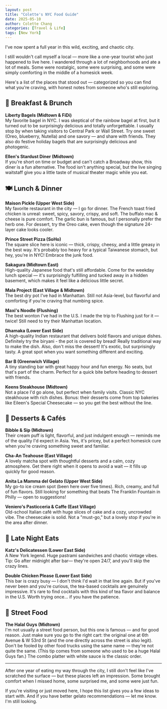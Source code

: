 ```yaml
---
layout: post
title: "Colette's NYC Food Guide"
date: 2025-05-10
author: Colette Chang
categories: [Travel & Life]
tags: [New York]
---
```


I've now spent a full year in this wild, exciting, and chaotic city.

I still wouldn't call myself a local — more like a one-year tourist who just happened to live here. I wandered through a lot of neighborhoods and ate a lot of meals. Some were nostalgic, some were surprising, and some were simply comforting in the middle of a homesick week.

Here's a list of the places that stood out — categorized so you can find what you're craving, with honest notes from someone who's still exploring.

## 🥯 Breakfast & Brunch

**Liberty Bagels (Midtown & FiDi)**  
My favorite bagel in NYC. I was skeptical of the rainbow bagel at first, but it turned out to be surprisingly delicious and totally unforgettable. I usually stop by when taking visitors to Central Park or Wall Street. Try one sweet (Oreo, blueberry, Nutella) and one savory — and share with friends. They also do festive holiday bagels that are surprisingly delicious and photogenic.

**Ellen's Stardust Diner (Midtown)**  
If you're short on time or budget and can't catch a Broadway show, this diner is a fun alternative. The food isn't anything special, but the live singing waitstaff give you a little taste of musical theater magic while you eat.

## 🍽️ Lunch & Dinner

**Maison Pickle (Upper West Side)**  
My favorite restaurant in the city — I go for dinner. The French toast fried chicken is unreal: sweet, spicy, savory, crispy, and soft. The buffalo mac & cheese is pure comfort. The garlic bun is famous, but I personally prefer the herb one. For dessert, try the Oreo cake, even though the signature 24-layer cake looks cooler.

**Prince Street Pizza (SoHo)**  
The square slice here is iconic — thick, crispy, cheesy, and a little greasy in the best way. It's probably too heavy for a typical Taiwanese stomach, but hey, you're in NYC! Embrace the junk food.

**Sakagura (Midtown East)**  
High-quality Japanese food that's still affordable. Come for the weekday lunch special — it's surprisingly fulfilling and tucked away in a hidden basement, which makes it feel like a delicious little secret.

**Mala Project (East Village & Midtown)**  
The best dry pot I've had in Manhattan. Still not Asia-level, but flavorful and comforting if you're craving that numbing spice.

**Maxi's Noodle (Flushing)**  
The best wonton I've had in the U.S. I made the trip to Flushing just for it — twice! Still need to try their Manhattan location.

**Dhamaka (Lower East Side)**  
A high-quality Indian restaurant that delivers bold flavors and unique dishes. Definitely try the biryani - the pot is covered by bread! Really traditional way to make the dish. Also, don't miss the dessert! It's exotic, but surprisingly tasty. A great spot when you want something different and exciting.

**Bar B (Greenwich Village)**  
A tiny standing bar with great happy hour and fun energy. No seats, but that's part of the charm. Perfect for a quick bite before heading to dessert with friends.

**Keens Steakhouse (Midtown)**  
Not a place I'd go alone, but perfect when family visits. Classic NYC steakhouse with rich dishes. Bonus: their desserts come from top bakeries like Eileen's Special Cheesecake — so you get the best without the line.

## 🍰 Desserts & Cafés

**Bibble & Sip (Midtown)**  
Their cream puff is light, flavorful, and just indulgent enough — reminds me of the quality I'd expect in Asia. Yes, it's pricey, but a perfect homesick cure when you're craving something sweet and familiar.

**Cha-An Teahouse (East Village)**  
A lovely matcha spot with thoughtful desserts and a calm, cozy atmosphere. Get there right when it opens to avoid a wait — it fills up quickly for good reason.

**Anita La Mamma del Gelato (Upper West Side)**  
My go-to ice cream spot (been here over five times). Rich, creamy, and full of fun flavors. Still looking for something that beats The Franklin Fountain in Philly — open to suggestions!

**Veniero's Pasticceria & Caffe (East Village)**  
Old-school Italian café with huge slices of cake and a cozy, uncrowded vibe. The cheesecake is solid. Not a "must-go," but a lovely stop if you're in the area after dinner.

## 🌙 Late Night Eats

**Katz's Delicatessen (Lower East Side)**  
A New York legend. Huge pastrami sandwiches and chaotic vintage vibes. Tip: Go after midnight after bar— they're open 24/7, and you'll skip the crazy lines.

**Double Chicken Please (Lower East Side)**  
This bar is crazy busy — I don't think I'd wait in that line again. But if you've never been and you're curious, the tea-based cocktails are genuinely impressive. It's rare to find cocktails with this kind of tea flavor and balance in the U.S. Worth trying once… if you have the patience.

## 🍗 Street Food

**The Halal Guys (Midtown)**  
I'm not usually a street food person, but this one is famous — and for good reason. Just make sure you go to the right cart: the original one at 6th Avenue & W 53rd St (and the one directly across the street is also legit). Don't be fooled by other food trucks using the same name — they're not quite the same. (This tip comes from someone who used to be a huge Halal Guys fan.) The combo platter with white sauce is the classic order.

---

After one year of eating my way through the city, I still don't feel like I've scratched the surface — but these places left an impression. Some brought comfort when I missed home, some surprised me, and some were just fun.

If you're visiting or just moved here, I hope this list gives you a few ideas to start with. And if you have better gelato recommendations — let me know. I'm still looking.